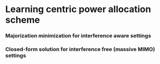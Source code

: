 # Learning centric power allocation scheme 

### Majorization minimization for interference aware settings


### Closed-form solution for interference free (massive MIMO) settings


